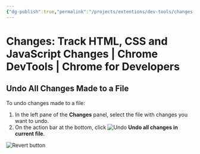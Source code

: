 ```yaml
---
{"dg-publish":true,"permalink":"/projects/extentions/dev-tools/changes-tracking/"}
---
```



# Changes: Track HTML, CSS and JavaScript Changes  |  Chrome DevTools  |  Chrome for Developers

## Undo All Changes Made to a File

To undo changes made to a file:

1. In the left pane of the **Changes** panel, select the file with changes you want to undo.
2. On the action bar at the bottom, click ![Undo](https://developer.chrome.com/static/docs/devtools/changes/image/undo-20a57d3c05e16.svg?hl=en) **Undo all changes in current file**.

![Revert button](https://developer.chrome.com/static/docs/devtools/changes/image/revert-button-becf5cafcf8bf.png?hl=en) 